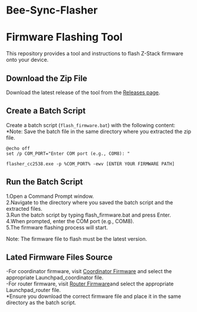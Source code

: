 # Bee-Sync-Flasher



# Firmware Flashing Tool

This repository provides a tool and instructions to flash Z-Stack firmware onto your device.

## Download the Zip File

Download the latest release of the tool from the [Releases page](https://github.com/YOUR_USERNAME/YOUR_REPOSITORY/releases).

## Create a Batch Script

Create a batch script (`flash_firmware.bat`) with the following content:  
*Note: Save the batch file in the same directory where you extracted the zip file.  

```batch
@echo off
set /p COM_PORT="Enter COM port (e.g., COM8): "

flasher_cc2538.exe -p %COM_PORT% -ewv [ENTER YOUR FIRMWARE PATH]
```

## Run the Batch Script

1.Open a Command Prompt window.  
2.Navigate to the directory where you saved the batch script and the extracted files.  
3.Run the batch script by typing flash_firmware.bat and press Enter.  
4.When prompted, enter the COM port (e.g., COM8).  
5.The firmware flashing process will start.  
  
Note: The firmware file to flash must be the latest version.  
  
## Lated Firmware Files Source
-For coordinator firmware, visit [Coordinator Firmware]([https://github.com/YOUR_USERNAME/YOUR_REPOSITORY/releases](https://github.com/Koenkk/Z-Stack-firmware/tree/master/coordinator/Z-Stack_3.x.0/bin)) and select the appropriate Launchpad_coordinator file.  
-For router firmware, visit [Router Firmware]([https://github.com/YOUR_USERNAME/YOUR_REPOSITORY/releases](https://github.com/Koenkk/Z-Stack-firmware/tree/master/router/Z-Stack_3.x.0/bin))and select the appropriate Launchpad_router file.  
*Ensure you download the correct firmware file and place it in the same directory as the batch script.

